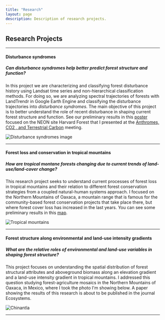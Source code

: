 ```yaml
---
title: "Research"
layout: page
description: Description of research projects.
---
```


## Research Projects
---

#### Disturbance syndromes

##### Can disturbance syndromes help better predict forest structure and function?

In this project we are characterizing and classifying forest disturbance history using Landsat time series and non-hierarchical classification methods.
For doing so, we are analyzing spectral trajectories of forests with LandTrendr in Google Earth Engine and classifying the disturbance trajectories into *disturbance syndromes*. The main objective of this project is to better understand the role of recent disturbance in shaping current forest structure and function.
See our preliminary results in this [poster](https://drive.google.com/file/d/1N3H0YCEaDTQwlk9luDaVigq9Dlnmmbg5/view?usp=sharing) focused on the NEON site Harvard Forest that I presented at the [Anthromes, CO2 , and Terrestrial Carbon](https://www.anthromes-co2-and-terrestrial-carbon.com/2023/en/page/home) meeting.

![Disturbance syndromes image](/img/dist_syndromes.png)

---

#### Forest loss and conservation in tropical mountains

##### How are tropical montane forests changing due to current trends of land-use/land-cover change?

This research project seeks to understand current processes of forest loss in tropical mountains and their relation to different forest conservation strategies from a coupled natural-human systems approach. I focused on the Northern Mountains of Oaxaca, a mountain range that is famous for the community-based forest conservation projects that take place there, but where forest cover loss has increased in the last years. You can see some preliminary results in this [map](https://pages.uoregon.edu/adrianau/Maps/19yrsforestlossNMO.pdf).

![Tropical mountains](/img/IMG_5885.JPG)

---

#### Forest structure along environmental and land-use intensity gradients

##### What are the relative roles of environmental and land-use variables in shaping forest structure?

This project focuses on understanding the spatial distribution of forest structural attributes and aboveground biomass along an elevation gradient and a land-use intensity gradient in tropical mountains. I addressed this question studying forest-agriculture mosaics in the Northern Mountains of Oaxaca, in Mexico, where I took the photo I'm showing below. A paper showing the results of this research is about to be published in the journal Ecosystems. 

![Chinantla](/img/chinantla.JPG)

---

